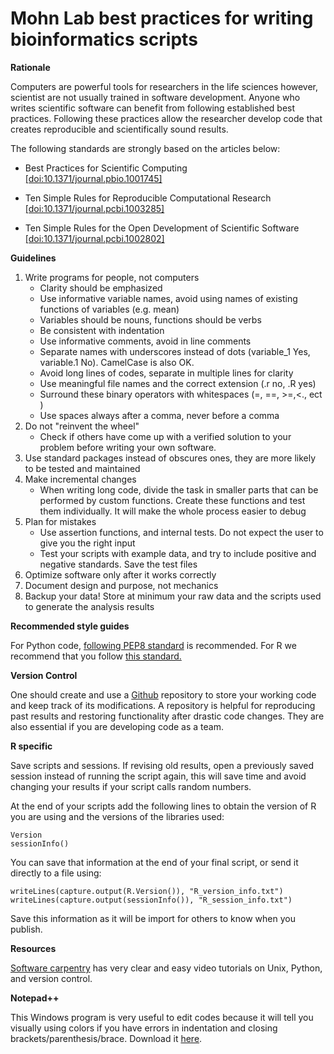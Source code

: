 Mohn Lab best practices for writing bioinformatics scripts
==========

**Rationale**

Computers are powerful tools for researchers in the life sciences however, scientist are not usually trained in software development. Anyone who writes scientific software can benefit from following established best practices. Following these practices allow the researcher develop code that creates reproducible and scientifically sound results.

The following standards are strongly based on the articles below:

* Best Practices for Scientific Computing [\[doi:10.1371/journal.pbio.1001745\]](http://www.plosbiology.org/article/info%3Adoi%2F10.1371%2Fjournal.pbio.1001745)

* Ten Simple Rules for Reproducible Computational Research [\[doi:10.1371/journal.pcbi.1003285\]](http://www.ploscollections.org/article/browse/issue/info%3Adoi%2F10.1371%2Fissue.pcol.v03.i01)

* Ten Simple Rules for the Open Development of Scientific Software [\[doi:10.1371/journal.pcbi.1002802\]](http://www.ploscompbiol.org/article/info%3Adoi%2F10.1371%2Fjournal.pcbi.1002802)

**Guidelines**

1. Write programs for people, not computers
    - Clarity should be emphasized
    - Use informative variable names, avoid using names of existing functions of variables (e.g. mean)
    - Variables should be nouns, functions should be verbs
    - Be consistent with indentation
    - Use informative comments, avoid in line comments
    - Separate names with underscores instead of dots (variable_1 Yes, variable.1 No). CamelCase is also OK.
    - Avoid long lines of codes, separate in multiple lines for clarity
    - Use meaningful file names and the correct extension (.r no, .R yes)
    - Surround these binary operators with whitespaces (=, ==, >=,<., ect )
    - Use spaces always after a comma, never before a comma 
2. Do not "reinvent the wheel"
    - Check if others have come up with a verified solution to your problem before writing your own software.
3. Use standard packages instead of obscures ones, they are more likely to be tested and maintained
4.	Make incremental changes
    - When writing long code, divide the task in smaller parts that can be performed by custom functions. Create these functions and test them individually. It will make the whole process easier to debug
5.	Plan for mistakes
    - Use assertion functions, and internal tests. Do not expect the user to give you the right input
    - Test your scripts with example data, and try to include positive and negative standards. Save the test files
6.	Optimize software only after it works correctly
7.	Document design and purpose, not mechanics
8.	Backup your data! Store at minimum your raw data and the scripts used to generate the analysis results

**Recommended style guides**

For Python code, [following PEP8 standard](http://legacy.python.org/dev/peps/pep-0008/) is recommended. For R we recommend that you follow [this standard.](http://stat405.had.co.nz/r-style.hml)

**Version Control**

One should create and use a [Github](https://github.com/) repository to store your working code and keep track of its modifications. A repository is helpful for reproducing past results and restoring functionality after drastic code changes. They are also essential if you are developing code as a team.

**R specific**

Save scripts and sessions. If revising old results, open a previously saved session instead of running the script again, this will save time and avoid changing your results if your script calls random numbers.

At the end of your scripts add the following lines to obtain the version of R you are using and the versions of the libraries used:

    Version
    sessionInfo()  

You can save that information at the end of your final script, or send it directly to a file using:

    writeLines(capture.output(R.Version()), "R_version_info.txt")
    writeLines(capture.output(sessionInfo()), "R_session_info.txt")
    
Save this information as it will be import for others to know when you publish.

**Resources**

[Software carpentry](http://software-carpentry.org/index.html) has very clear and easy video tutorials on Unix, Python, and version control.

**Notepad++**

This Windows program is very useful to edit codes because it will tell you visually using colors if you have errors in indentation and closing brackets/parenthesis/brace. Download it [here](http://www.notepad-plus-plus.org/).
